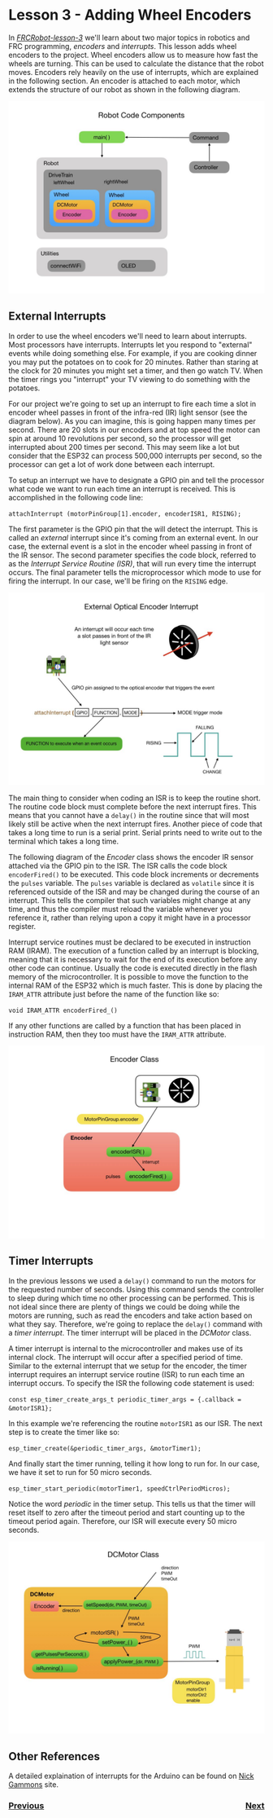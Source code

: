 # <a name="code"></a>Lesson 3 - Adding Wheel Encoders
In <i>[FRCRobot-lesson-3](https://github.com/mjwhite8119/FRCRobot/tree/FRCRobot-lesson-3)</i> we'll learn about two major topics in robotics and FRC programming, <i>encoders</i> and <i>interrupts</i>. This lesson adds wheel encoders to the project.  Wheel encoders allow us to measure how fast the wheels are turning. This can be used to calculate the distance that the robot moves. Encoders rely heavily on the use of interrupts, which are explained in the following section.  An encoder is attached to each motor, which extends the structure of our robot as shown in the following diagram.

![Robot Model](../images/FRCRobot/FRCRobot.005.jpeg)

## External Interrupts
In order to use the wheel encoders we'll need to learn about interrupts. Most processors have interrupts. Interrupts let you respond to "external" events while doing something else. For example, if you are cooking dinner you may put the potatoes on to cook for 20 minutes. Rather than staring at the clock for 20 minutes you might set a timer, and then go watch TV. When the timer rings you "interrupt" your TV viewing to do something with the potatoes.

For our project we're going to set up an interrupt to fire each time a slot in encoder wheel passes in front of the infra-red (IR) light sensor (see the diagram below). As you can imagine, this is going happen many times per second.  There are 20 slots in our encoders and at top speed the motor can spin at around 10 revolutions per second, so the processor will get interrupted about 200 times per second.  This may seem like a lot but consider that the ESP32 can process 500,000 interrupts per second, so the processor can get a lot of work done between each interrupt. 

To setup an interrupt we have to designate a GPIO pin and tell the processor what code we want to run each time an interrupt is received.  This is accomplished in the following code line:

`attachInterrupt (motorPinGroup[1].encoder, encoderISR1, RISING);`

The first parameter is the GPIO pin that the will detect the interrupt.  This is called an <i>external</i> interrupt since it's coming from an external event.  In our case, the external event is a slot in the encoder wheel passing in front of the IR sensor.  The second parameter specifies the code block, referred to as the <i>Interrupt Service Routine (ISR)</i>, that will run every time the interrupt occurs.  The final parameter tells the microprocessor which mode to use for firing the interrupt.  In our case, we'll be firing on the `RISING` edge.

![Optical Encoder](../images/FRCRobot/FRCRobot.014.jpeg)

The main thing to consider when coding an ISR is to keep the routine short.  The routine code block must complete before the next interrupt fires.  This means that you cannot have a `delay()` in the routine since that will most likely still be active when the next interrupt fires.  Another piece of code that takes a long time to run is a serial print.  Serial prints need to write out to the terminal which takes a long time.    

The following diagram of the <i>Encoder</i> class shows the encoder IR sensor attached via the GPIO pin to the ISR.  The ISR calls the code block `encoderFired()` to be executed. This code block increments or decrements the `pulses` variable.  The `pulses` variable is declared as `volatile` since it is referenced outside of the ISR and may be changed during the course of an interrupt. This tells the compiler that such variables might change at any time, and thus the compiler must reload the variable whenever you reference it, rather than relying upon a copy it might have in a processor register.

Interrupt service routines must be declared to be executed in instruction RAM (IRAM). The execution of a function called by an interrupt is blocking, meaning that it is necessary to wait for the end of its execution before any other code can continue.  Usually the code is executed directly in the flash memory of the microcontroller. It is possible to move the function to the internal RAM of the ESP32 which is much faster. This is done by placing the `IRAM_ATTR` attribute just before the name of the function like so:

`void IRAM_ATTR encoderFired_()`

If any other functions are called by a function that has been placed in instruction RAM, then they too must have the `IRAM_ATTR` attribute.

![Encoder](../images/FRCRobot/FRCRobot.007.jpeg)

## Timer Interrupts
In the previous lessons we used a `delay()` command to run the motors for the requested number of seconds. Using this command sends the controller to sleep during which time no other processing can be performed.  This is not ideal since there are plenty of things we could be doing while the motors are running, such as read the encoders and take action based on what they say.  Therefore, we're going to replace the `delay()` command with a <i>timer interrupt</i>. The timer interrupt will be placed in the <i>DCMotor</i> class.

A timer interrupt is internal to the microcontroller and makes use of its internal clock. The interrupt will occur after a specified period of time. Similar to the external interrupt that we setup for the encoder, the timer interrupt requires an interrupt service routine (ISR) to run each time an interrupt occurs. To specify the ISR the following code statement is used:

`const esp_timer_create_args_t periodic_timer_args = {.callback = &motorISR1};`

In this example we're referencing the routine `motorISR1` as our ISR.  The next step is to create the timer like so:

`esp_timer_create(&periodic_timer_args, &motorTimer1);`

And finally start the timer running, telling it how long to run for. In our case, we have it set to run for 50 micro seconds.

`esp_timer_start_periodic(motorTimer1, speedCtrlPeriodMicros);` 

Notice the word <i>periodic</i> in the timer setup.  This tells us that the timer will reset itself to zero after the timeout period and start counting up to the timeout period again. Therefore, our ISR will execute every 50 micro seconds.

![DCMotor](../images/FRCRobot/FRCRobot.008.jpeg)

## Other References
A detailed explaination of interrupts for the Arduino can be found on [Nick Gammons](http://gammon.com.au/interrupts) site.


<h3><span style="float:left">
<a href="code2">Previous</a></span>
<span style="float:right">
<a href="code4">Next</a></span></h3>